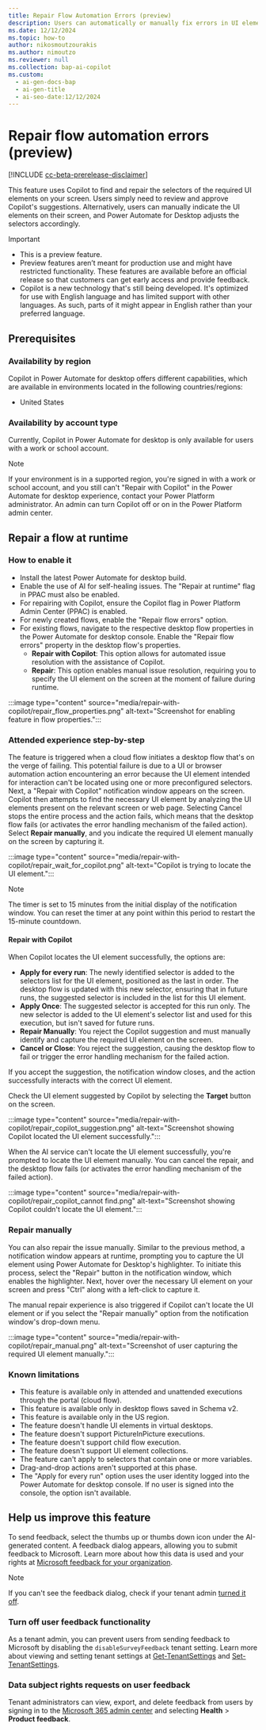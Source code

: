 ```yaml
---
title: Repair Flow Automation Errors (preview)
description: Users can automatically or manually fix errors in UI elements that can't be located during the execution of a UI or browser automation task.
ms.date: 12/12/2024
ms.topic: how-to
author: nikosmoutzourakis
ms.author: nimoutzo
ms.reviewer: null
ms.collection: bap-ai-copilot
ms.custom:
  - ai-gen-docs-bap
  - ai-gen-title
  - ai-seo-date:12/12/2024
---
```


# Repair flow automation errors (preview)

[!INCLUDE [cc-beta-prerelease-disclaimer](../includes/cc-beta-prerelease-disclaimer.md)]

This feature uses Copilot to find and repair the selectors of the required UI elements on your screen.
Users simply need to review and approve Copilot's suggestions. Alternatively, users can manually indicate the UI elements on their screen, and Power Automate for Desktop adjusts the selectors accordingly.

> [!IMPORTANT]
> - This is a preview feature.
> - Preview features aren’t meant for production use and might have restricted functionality. These features are available before an official release so that customers can get early access and provide feedback.
> - Copilot is a new technology that's still being developed. It's optimized for use with English language and has limited support with other languages. As such, parts of it might appear in English rather than your preferred language.

## Prerequisites

### Availability by region

Copilot in Power Automate for desktop offers different capabilities, which are available in environments located in the following countries/regions:

- United States

### Availability by account type

Currently, Copilot in Power Automate for desktop is only available for users with a work or school account.

> [!NOTE]
> If your environment is in a supported region, you're signed in with a work or school account, and you still can't "Repair with Copilot" in the Power Automate for desktop experience, contact your Power Platform administrator. An admin can turn Copilot off or on in the Power Platform admin center.

## Repair a flow at runtime

### How to enable it

- Install the latest Power Automate for desktop build.
- Enable the use of AI for self-healing issues. The "Repair at runtime" flag in PPAC must also be enabled.
- For repairing with Copilot, ensure the Copilot flag in Power Platform Admin Center (PPAC) is enabled.
- For newly created flows, enable the "Repair flow errors" option.
- For existing flows, navigate to the respective desktop flow properties in the Power Automate for desktop console. Enable the "Repair flow errors" property in the desktop flow's properties.
  - **Repair with Copilot**: This option allows for automated issue resolution with the assistance of Copilot.
  - **Repair**: This option enables manual issue resolution, requiring you to specify the UI element on the screen at the moment of failure during runtime.

:::image type="content" source="media/repair-with-copilot/repair_flow_properties.png" alt-text="Screenshot for enabling feature in flow properties.":::

### Attended experience step-by-step

The feature is triggered when a cloud flow initiates a desktop flow that's on the verge of failing. This potential failure is due to a UI or browser automation action encountering an error because the UI element intended for interaction can't be located using one or more preconfigured selectors. Next, a "Repair with Copilot" notification window appears on the screen. Copilot then attempts to find the necessary UI element by analyzing the UI elements present on the relevant screen or web page. Selecting Cancel stops the entire process and the action fails, which means that the desktop flow fails (or activates the error handling mechanism of the failed action). Select **Repair manually**, and you indicate the required UI element manually on the screen by capturing it.

:::image type="content" source="media/repair-with-copilot/repair_wait_for_copilot.png" alt-text="Copilot is trying to locate the UI element.":::

> [!NOTE]
> The timer is set to 15 minutes from the initial display of the notification window. You can reset the timer at any point within this period to restart the 15-minute countdown.

#### Repair with Copilot

When Copilot locates the UI element successfully, the options are:

- **Apply for every run**: The newly identified selector is added to the selectors list for the UI element, positioned as the last in order. The desktop flow is updated with this new selector, ensuring that in future runs, the suggested selector is included in the list for this UI element.
- **Apply Once**: The suggested selector is accepted for this run only. The new selector is added to the UI element's selector list and used for this execution, but isn't saved for future runs.
- **Repair Manually**: You reject the Copilot suggestion and must manually identify and capture the required UI element on the screen.
- **Cancel or Close**: You reject the suggestion, causing the desktop flow to fail or trigger the error handling mechanism for the failed action.

If you accept the suggestion, the notification window closes, and the action successfully interacts with the correct UI element.

Check the UI element suggested by Copilot by selecting the **Target** button on the screen.

:::image type="content" source="media/repair-with-copilot/repair_copilot_suggestion.png" alt-text="Screenshot showing Copilot located the UI element successfully.":::

When the AI service can't locate the UI element successfully, you're prompted to locate the UI element manually. You can cancel the repair, and the desktop flow fails (or activates the error handling mechanism of the failed action).

:::image type="content" source="media/repair-with-copilot/repair_copilot_cannot find.png" alt-text="Screenshot showing Copilot couldn't locate the UI element.":::

### Repair manually

You can also repair the issue manually. Similar to the previous method, a notification window appears at runtime, prompting you to capture the UI element using Power Automate for Desktop's highlighter. To initiate this process, select the "Repair" button in the notification window, which enables the highlighter. Next, hover over the necessary UI element on your screen and press "Ctrl" along with a left-click to capture it.

The manual repair experience is also triggered if Copilot can't locate the UI element or if you select the "Repair manually" option from the notification window's drop-down menu.

:::image type="content" source="media/repair-with-copilot/repair_manual.png" alt-text="Screenshot of user capturing the required UI element manually.":::

### Known limitations

- This feature is available only in attended and unattended executions through the portal (cloud flow).
- This feature is available only in desktop flows saved in Schema v2.
- This feature is available only in the US region.
- The feature doesn't handle UI elements in virtual desktops.
- The feature doesn't support PictureInPicture executions.
- The feature doesn't support child flow execution.
- The feature doesn't support UI element collections.
- The feature can't apply to selectors that contain one or more variables.
- Drag-and-drop actions aren't supported at this phase.
- The "Apply for every run" option uses the user identity logged into the Power Automate for desktop console. If no user is signed into the console, the option isn't available.

## Help us improve this feature

To send feedback, select the thumbs up or thumbs down icon under the AI-generated content. A feedback dialog appears, allowing you to submit feedback to Microsoft. Learn more about how this data is used and your rights at [Microsoft feedback for your organization](/microsoft-365/admin/misc/feedback-user-control).

> [!NOTE]
> If you can't see the feedback dialog, check if your tenant admin [turned it off](#turn-off-user-feedback-functionality).

### Turn off user feedback functionality

As a tenant admin, you can prevent users from sending feedback to Microsoft by disabling the `disableSurveyFeedback` tenant setting. Learn more about viewing and setting tenant settings at [Get-TenantSettings](/powershell/module/microsoft.powerapps.administration.powershell/get-tenantsettings) and [Set-TenantSettings](/powershell/module/microsoft.powerapps.administration.powershell/set-tenantsettings).

### Data subject rights requests on user feedback

Tenant administrators can view, export, and delete feedback from users by signing in to the [Microsoft 365 admin center](https://admin.microsoft.com) and selecting **Health** > **Product feedback**.